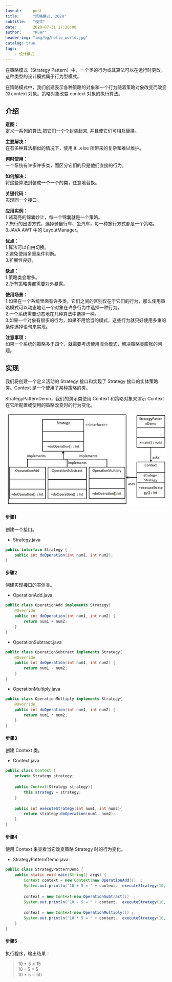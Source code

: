 ```yaml
---
layout:     post
title:      "策略模式, 2020"
subtitle:   "模式"
date:       2020-07-31 17:30:00
author:     "Ruer"
header-img: "img/bg/hello_world.jpg"
catalog: true
tags:
    - 设计模式
---
```


在策略模式（Strategy Pattern）中，一个类的行为或其算法可以在运行时更改。这种类型的设计模式属于行为型模式。

在策略模式中，我们创建表示各种策略的对象和一个行为随着策略对象改变而改变的 context 对象。策略对象改变 context 对象的执行算法。

## 介绍

<b>意图：</b>  
定义一系列的算法,把它们一个个封装起来, 并且使它们可相互替换。  

<b>主要解决：</b>  
在有多种算法相似的情况下，使用 if...else 所带来的复杂和难以维护。  

<b>何时使用：</b>  
一个系统有许多许多类，而区分它们的只是他们直接的行为。  

<b>如何解决：</b>  
将这些算法封装成一个一个的类，任意地替换。  

<b>关键代码：</b>  
实现同一个接口。  

<b>应用实例：</b>  
1.诸葛亮的锦囊妙计，每一个锦囊就是一个策略。  
2.旅行的出游方式，选择骑自行车、坐汽车，每一种旅行方式都是一个策略。  
3.JAVA AWT 中的 LayoutManager。  

<b>优点：</b>  
1.算法可以自由切换。  
2.避免使用多重条件判断。  
3.扩展性良好。  

<b>缺点：</b>  
1.策略类会增多。  
2.所有策略类都需要对外暴露。  

<b>使用场景：</b>  
1.如果在一个系统里面有许多类，它们之间的区别仅在于它们的行为，那么使用策略模式可以动态地让一个对象在许多行为中选择一种行为。  
2.一个系统需要动态地在几种算法中选择一种。  
3.如果一个对象有很多的行为，如果不用恰当的模式，这些行为就只好使用多重的条件选择语句来实现。  

<b>注意事项：</b>  
如果一个系统的策略多于四个，就需要考虑使用混合模式，解决策略类膨胀的问题。  

## 实现

我们将创建一个定义活动的 Strategy 接口和实现了 Strategy 接口的实体策略类。Context 是一个使用了某种策略的类。

StrategyPatternDemo，我们的演示类使用 Context 和策略对象来演示 Context 在它所配置或使用的策略改变时的行为变化。

![1](/img/DesignPattern/策略模式UML.png)

#### 步骤1

创建一个接口。

* Strategy.java
```java
public interface Strategy {
    public int doOperation(int num1, int num2);
}
```

#### 步骤2

创建实现接口的实体类。

* OperationAdd.java
```java
public class OperationAdd implements Strategy{
    @Override
    public int doOperation(int num1, int num2) {
        return num1 + num2;
    }
}
```

* OperationSubtract.java
```java
public class OperationSubtract implements Strategy{
    @Override
    public int doOperation(int num1, int num2) {
        return num1 - num2;
    }
}
```

* OperationMultiply.java
```java
public class OperationMultiply implements Strategy{
    @Override
    public int doOperation(int num1, int num2) {
        return num1 * num2;
    }
}
```

#### 步骤3

创建 Context 类。

* Context.java
```java
public class Context {
    private Strategy strategy;
  
    public Context(Strategy strategy){
        this.strategy = strategy;
    }
  
    public int executeStrategy(int num1, int num2){
        return strategy.doOperation(num1, num2);
    }
}
```

#### 步骤4

使用 Context 来查看当它改变策略 Strategy 时的行为变化。

* StrategyPatternDemo.java
```java
public class StrategyPatternDemo {
    public static void main(String[] args) {
        Context context = new Context(new OperationAdd())  ;    
        System.out.println("10 + 5 = " + context.  executeStrategy(10, 5));
   
        context = new Context(new OperationSubtract())  ;      
        System.out.println("10 - 5 = " + context.  executeStrategy(10, 5));
   
        context = new Context(new OperationMultiply()) ;    
        System.out.println("10 * 5 = " + context.  executeStrategy(10, 5));
    }
}
```

#### 步骤5

执行程序，输出结果：

> 10 + 5 = 15  
> 10 - 5 = 5  
> 10 * 5 = 50  
